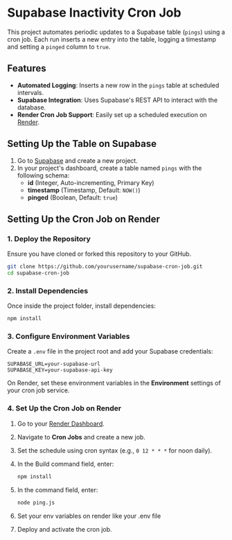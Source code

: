 # Supabase Inactivity Cron Job

This project automates periodic updates to a Supabase table (`pings`) using a cron job. Each run inserts a new entry into the table, logging a timestamp and setting a `pinged` column to `true`.

## Features

- **Automated Logging**: Inserts a new row in the `pings` table at scheduled intervals.
- **Supabase Integration**: Uses Supabase's REST API to interact with the database.
- **Render Cron Job Support**: Easily set up a scheduled execution on [Render](https://render.com/).

## Setting Up the Table on Supabase

1. Go to [Supabase](https://supabase.com/) and create a new project.
2. In your project's dashboard, create a table named `pings` with the following schema:
   - **id** (Integer, Auto-incrementing, Primary Key)
   - **timestamp** (Timestamp, Default: `NOW()`)
   - **pinged** (Boolean, Default: `true`)

## Setting Up the Cron Job on Render

### 1. **Deploy the Repository**

Ensure you have cloned or forked this repository to your GitHub.

```bash
git clone https://github.com/yourusername/supabase-cron-job.git
cd supabase-cron-job
```

### 2. **Install Dependencies**

Once inside the project folder, install dependencies:

```bash
npm install
```

### 3. **Configure Environment Variables**

Create a `.env` file in the project root and add your Supabase credentials:

```env
SUPABASE_URL=your-supabase-url
SUPABASE_KEY=your-supabase-api-key
```

On Render, set these environment variables in the **Environment** settings of your cron job service.

### 4. **Set Up the Cron Job on Render**

1. Go to your [Render Dashboard](https://dashboard.render.com/).

2. Navigate to **Cron Jobs** and create a new job.

3. Set the schedule using cron syntax (e.g., `0 12 * * *` for noon daily).

4. In the Build command field, enter:

   ```bash
   npm install
   ```

5. In the command field, enter:

   ```bash
   node ping.js
   ```

6. Set your env variables on render like your .env file

7. Deploy and activate the cron job.

##

